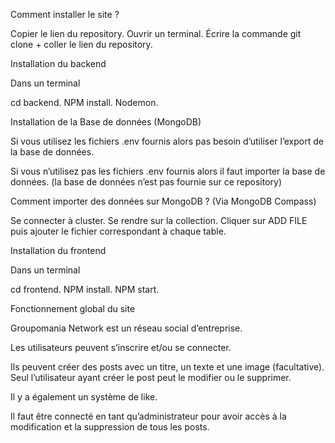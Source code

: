 Comment installer le site ?

Copier le lien du repository.
Ouvrir un terminal.
Écrire la commande git clone + coller le lien du repository.


Installation du backend

Dans un terminal 

cd backend.
NPM install.
Nodemon.


Installation de la Base de données (MongoDB)

Si vous utilisez les fichiers .env fournis alors pas besoin d’utiliser l’export de la base de données.

Si vous n’utilisez pas les fichiers .env fournis alors il faut importer la base de données.
(la base de données n’est pas fournie sur ce repository)

Comment importer des données sur MongoDB ? (Via MongoDB Compass)

Se connecter à cluster.
Se rendre sur la collection.
Cliquer sur ADD FILE puis ajouter le fichier correspondant à chaque table.


Installation du frontend

Dans un terminal

cd frontend.
NPM install.
NPM start.


Fonctionnement global du site

Groupomania Network est un réseau social d’entreprise.

Les utilisateurs peuvent s’inscrire et/ou se connecter. 

Ils peuvent créer des posts avec un titre, un texte et une image (facultative). Seul l’utilisateur ayant créer le post peut le modifier ou le supprimer.

Il y a également un système de like.

Il faut être connecté en tant qu’administrateur pour avoir accès à la modification et la suppression de tous les posts.
